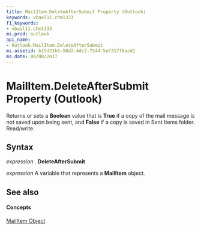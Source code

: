 ```yaml
---
title: MailItem.DeleteAfterSubmit Property (Outlook)
keywords: vbaol11.chm1333
f1_keywords:
- vbaol11.chm1333
ms.prod: outlook
api_name:
- Outlook.MailItem.DeleteAfterSubmit
ms.assetid: b15d21b5-58d2-4dc2-7244-5e7317f9acd1
ms.date: 06/08/2017
---
```



# MailItem.DeleteAfterSubmit Property (Outlook)

Returns or sets a  **Boolean** value that is **True** if a copy of the mail message is not saved upon being sent, and **False** if a copy is saved in Sent Items folder. Read/write.


## Syntax

 _expression_ . **DeleteAfterSubmit**

 _expression_ A variable that represents a **MailItem** object.


## See also


#### Concepts


[MailItem Object](mailitem-object-outlook.md)


